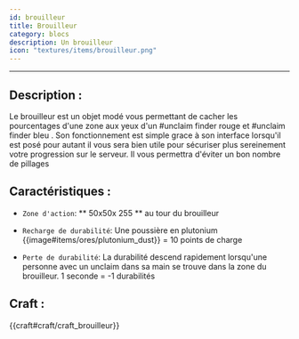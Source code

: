 ```yaml
---
id: brouilleur
title: Brouilleur
category: blocs
description: Un brouilleur
icon: "textures/items/brouilleur.png"
---
```

___
## Description : 

Le brouilleur est un objet modé vous permettant de cacher les pourcentages d'une zone aux yeux d'un #unclaim finder rouge et #unclaim finder bleu . 
Son fonctionnement est simple grace à son interface lorsqu'il est posé pour autant il vous sera bien utile pour sécuriser plus sereinement votre progression sur le serveur. 
Il vous permettra d'éviter un bon nombre de pillages 

## Caractéristiques :

- `` Zone d'action ``: ** 50x50x 255 ** au tour du brouilleur 

- `` Recharge de durabilité ``: Une poussière en plutonium {{image#items/ores/plutonium_dust}} = 10 points de charge 

- `` Perte de durabilité ``: La durabilité descend rapidement lorsqu'une personne avec un unclaim dans sa main se trouve dans la zone du brouilleur. 
1 seconde = -1 durabilités 

## Craft : 

{{craft#craft/craft_brouilleur}}

